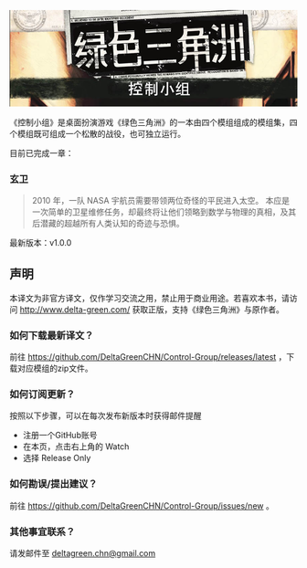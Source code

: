 ![Banner](/control-group-banner.jpg)

《控制小组》是桌面扮演游戏《绿色三角洲》的一本由四个模组组成的模组集，四个模组既可组成一个松散的战役，也可独立运行。

目前已完成一章：

### 玄卫

> 2010 年，一队 NASA 宇航员需要带领两位奇怪的平民进入太空。
> 本应是一次简单的卫星维修任务，却最终将让他们领略到数学与物理的真相，及其后潜藏的超越所有人类认知的奇迹与恐惧。

最新版本：v1.0.0

## 声明

本译文为非官方译文，仅作学习交流之用，禁止用于商业用途。若喜欢本书，请访问 http://www.delta-green.com/ 获取正版，支持《绿色三角洲》与原作者。

### 如何下载最新译文？

前往 https://github.com/DeltaGreenCHN/Control-Group/releases/latest ，下载对应模组的zip文件。

### 如何订阅更新？

按照以下步骤，可以在每次发布新版本时获得邮件提醒

* 注册一个GitHub账号
* 在本页，点击右上角的 Watch
* 选择 Release Only

### 如何勘误/提出建议？

前往 https://github.com/DeltaGreenCHN/Control-Group/issues/new 。

### 其他事宜联系？

请发邮件至 deltagreen.chn@gmail.com
